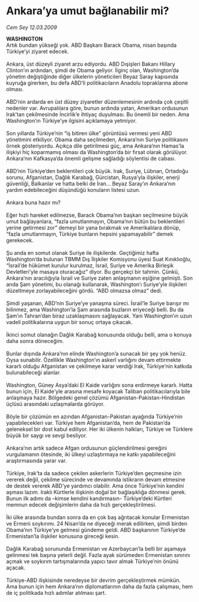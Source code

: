 # Ankara’ya umut bağlanabilir mi?

*Cem Sey 12.03.2009*

<div class="taraf_structure_2col_1zq">
<div class="margen_n">



 <p><b>WASHINGTON</b> <br/>Artık bundan yükseği yok. ABD Başkanı Barack Obama, nisan başında Türkiye’yi ziyaret edecek. <br/><br/>Ankara, üst düzeyli ziyaret arzu ediyordu. ABD Dışişleri Bakanı Hillary Clinton’ın ardından, şimdi de Obama geliyor. İlginç olan, Washington’da yönetim değiştiğinde diğer ülkelerin yöneticileri Beyaz Saray kapısında kuyruğa girerken, bu defa ABD’li politikacıların Anadolu topraklarına abone olması. <br/><br/>ABD’nin ardarda en üst düzey ziyaretler düzenlemesinin ardında çok çeşitli nedenler var. Avrupalılara göre, bunun ardında yatan, Amerikan ordusunun Irak’tan çekilmesinde İncirlik’e ihtiyaç duyulması. Bu önemli bir neden. Ama Washington’ın Türkiye’ye ilgisini açıklamaya yetmiyor. <br/><br/>Son yıllarda Türkiye’nin “iş bitiren ülke” görüntüsü vermesi yeni ABD yönetimini etkiliyor. Obama daha seçilmeden, Ankara’nın Suriye politikasını örnek gösteriyordu. Açıkça dile getirilmesi güç, ama Ankara’nın Hamas’la ilişkiyi hiç koparmamış olması da Washington’da bir fırsat olarak görülüyor. Ankara’nın Kafkasya’da önemli gelişme sağladığı söylentisi de cabası. <br/><br/>ABD’nin Türkiye’den beklentileri çok büyük. Irak, Suriye, Lübnan, Ortadoğu sorunu, Afganistan, Dağlık Karabağ, Gürcistan, Rusya’yla ilişkiler, enerji güvenliği, Balkanlar ve hatta belki de İran... Beyaz Saray’ın Ankara’nın yardım edebileceğini düşündüğü konuların listesi uzun. <br/><br/>Ankara buna hazır mı? <br/><br/>Eğer hızlı hareket edilmezse, Barack Obama’nın başkan seçilmesine büyük umut bağlayanlara, “fazla umutlanmayın, Obama’nın bütün bu beklentileri yerine getirmesi zor” demeyi bir yana bırakmak ve Amerikalılara dönüp, “fazla umutlanmayın, Türkiye bunların hepsini yapamayabilir” demek gerekecek. <br/><br/>Şu anda en somut olanak Suriye ile ilişkilerde. Geçtiğimiz hafta Washington’da bulunan TBMM Dış İlişkiler Komisyonu üyesi Suat Kınıklıoğlu, “İsrail’de hükümet kurulur kurulmaz, İsrail, Suriye ve Amerika Birleşik Devletleri’yle masaya oturacağız” diyor. Bu gerçekçi bir tahmin. Çünkü, Ankara’nın aracılığıyla İsrail ve Suriye zaten anlaşmanın eşiğine gelmişti. Son anda Şam yönetimi, bu olanağı kullanarak, Washington’ı Suriye’yle ilişkileri düzeltmeye zorlayabileceğini gördü. “ABD olmazsa olmaz” dedi. <br/><br/>Şimdi yaşanan, ABD’nin Suriye’ye yanaşma süreci. İsrail’le Suriye barışır mı bilinmez, ama Washington’la Şam arasında buzların eriyeceği belli. Bu da Şam’ın Tahran’dan biraz uzaklaşmasını sağlayacak. Yani Washington’ın uzun vadeli politikalarına uygun bir sonuç ortaya çıkacak. <br/><br/>İkinci somut olanağın Dağlık Karabağ konusunda olduğu belli, ama o konuya daha sonra döneceğim. <br/><br/>Bunlar dışında Ankara’nın elinde Washington’a sunacak bir şey yok henüz. Oysa sunabilir. Özellikle Washington’ın askerî varlığını devam ettirmekte kararlı olduğu Afganistan ve çekilmeye karar verdiği Irak, Türkiye’nin katkıda bulunabileceği alanlar. <br/><br/>Washington, Güney Asya’daki El Kaide varlığını sona erdirmeye kararlı. Hatta bunun için, El Kaide’yle arasına mesafe koyacak Taliban politikacılarıyla bile anlaşmaya hazır. Bölgedeki genel çözümü Afganistan-Pakistan-Hindistan üçlüsü arasındaki uzlaşmalarda görüyor. <br/><br/>Böyle bir çözümün en azından Afganistan-Pakistan ayağında Türkiye’nin yapabilecekleri var. Türkiye hem Afganistan’da, hem de Pakistan’da geleneksel bir dost kabul ediliyor. Her iki ülkenin halkları, Türkiye ve Türklere büyük bir saygı ve sevgi besliyor. <br/><br/>Ankara’nın artık sadece Afgan ordusunun güçlendirilmesi gereğini vurgulamanın ötesinde, iki ülkeyi uzlaştırmaya ne katkı yapabileceğini araştırmasında yarar var. <br/><br/>Türkiye, Irak’ta da sadece çekilen askerlerin Türkiye’den geçmesine izin vererek değil, çekilme sürecinde ve devamında istikrarın devam etmesine de destek vererek ABD’ye yardımcı olabilir. Ama önce Türkiye’nin kendini aşması lazım. Iraklı Kürtlerle ilişkinin doğal bir bağlaşıklığa dönmesi gerek. Bunun ilk adımı da –kimse kendini kandırmasın- Türkiye’deki Kürtleri memnun edecek değişimlerin daha da hızlı gerçekleştirilmesi. <br/><br/>İki ülke arasında bundan sonra da en çok baş ağrıtacak konular Ermenistan ve Ermeni soykırımı. 24 Nisan’da ne diyeceği merak edilirken, şimdi birden Obama’nın Türkiye’ye gelmesi gündeme geldi. ABD başkanının Türkiye’de Ermenistan’la ilişkiler konusuna gireceği kesin. <br/><br/>Dağlık Karabağ sorununda Ermenistan ve Azerbaycan’la belli bir aşamaya gelinmesi tek başına yeterli değil. Fazla ayak sürümeden Ermenistan sınırını açmak ve soykırım tartışmalarında yapıcı tavır almak Türkiye’nin önünü açacak. <br/><br/>Türkiye-ABD ilişkisinde neredeyse bir devrim gerçekleştirmek mümkün. Ama bunun için hem Ankara’nın diplomatlarının daha da fazla çalışması, hem de iç politikada hızlı adımlar atılması şart.</p>
<br/>
<br/>
<br/>



<br/>


<div id="taraf_not">
</div>

</div>


</div>
